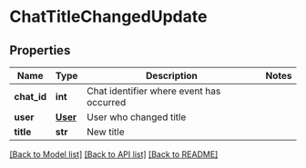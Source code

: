 # ChatTitleChangedUpdate

## Properties
Name | Type | Description | Notes
------------ | ------------- | ------------- | -------------
**chat_id** | **int** | Chat identifier where event has occurred | 
**user** | [**User**](User.md) | User who changed title | 
**title** | **str** | New title | 

[[Back to Model list]](../README.md#documentation-for-models) [[Back to API list]](../README.md#documentation-for-api-endpoints) [[Back to README]](../README.md)


